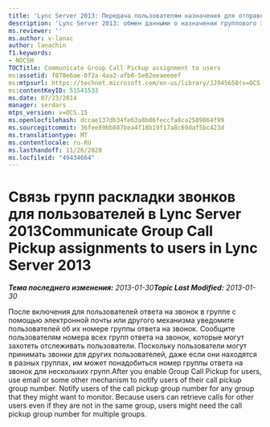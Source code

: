 ```yaml
---
title: 'Lync Server 2013: Передача пользователям назначения для отправки группового звонка'
description: 'Lync Server 2013: обмен данными о назначении группового звонка пользователям.'
ms.reviewer: ''
ms.author: v-lanac
author: lanachin
f1.keywords:
- NOCSH
TOCTitle: Communicate Group Call Pickup assignment to users
ms:assetid: f878e6ae-0f2a-4aa2-afb0-5e82eeaeeeef
ms:mtpsurl: https://technet.microsoft.com/en-us/library/JJ945658(v=OCS.15)
ms:contentKeyID: 51541533
ms.date: 07/23/2014
manager: serdars
mtps_version: v=OCS.15
ms.openlocfilehash: dccae137db34fe63a8b06feccfa8ca2589864f99
ms.sourcegitcommit: 36fee89bb887bea4f18b19f17a8c69daf5bc423d
ms.translationtype: MT
ms.contentlocale: ru-RU
ms.lasthandoff: 11/26/2020
ms.locfileid: "49434664"
---
```

# <a name="communicate-group-call-pickup-assignments-to-users-in-lync-server-2013"></a><span data-ttu-id="a7148-103">Связь групп раскладки звонков для пользователей в Lync Server 2013</span><span class="sxs-lookup"><span data-stu-id="a7148-103">Communicate Group Call Pickup assignments to users in Lync Server 2013</span></span>

<div data-xmlns="http://www.w3.org/1999/xhtml">

<div class="topic" data-xmlns="http://www.w3.org/1999/xhtml" data-msxsl="urn:schemas-microsoft-com:xslt" data-cs="https://msdn.microsoft.com/">

<div data-asp="https://msdn2.microsoft.com/asp">



</div>

<div id="mainSection">

<div id="mainBody"><span data-ttu-id="a7148-104">

<span> </span></span><span class="sxs-lookup"><span data-stu-id="a7148-104">

<span> </span></span></span>

<span data-ttu-id="a7148-105">_**Тема последнего изменения:** 2013-01-30_</span><span class="sxs-lookup"><span data-stu-id="a7148-105">_**Topic Last Modified:** 2013-01-30_</span></span>

<span data-ttu-id="a7148-p101">После включения для пользователей ответа на звонок в группе с помощью электронной почты или другого механизма уведомите пользователей об их номере группы ответа на звонок. Сообщите пользователям номера всех групп ответа на звонок, которые могут захотеть отслеживать пользователи. Поскольку пользователи могут принимать звонки для других пользователей, даже если они находятся в разных группах, им может понадобиться номер группы ответа на звонок для нескольких групп.</span><span class="sxs-lookup"><span data-stu-id="a7148-p101">After you enable Group Call Pickup for users, use email or some other mechanism to notify users of their call pickup group number. Notify users of the call pickup group number for any group that they might want to monitor. Because users can retrieve calls for other users even if they are not in the same group, users might need the call pickup group number for multiple groups.</span></span>

<span data-ttu-id="a7148-109"></div>

<span> </span>

</div>

</div>

</span><span class="sxs-lookup"><span data-stu-id="a7148-109"></div>

<span> </span>

</div>

</div>

</span></span></div>

